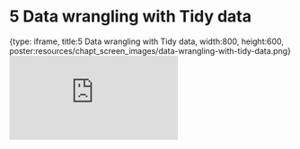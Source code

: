 # 5 Data wrangling with Tidy data
 
{type: iframe, title:5 Data wrangling with Tidy data, width:800, height:600, poster:resources/chapt_screen_images/data-wrangling-with-tidy-data.png}
![](https://hutchdatascience.org/S1_Intro_to_R/no_toc/data-wrangling-with-tidy-data.html)
 

 
